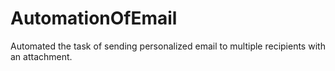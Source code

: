 # AutomationOfEmail
Automated the task of sending personalized email to multiple recipients with an attachment.
